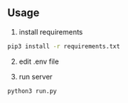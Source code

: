 ## Usage

1. install requirements
``` sh
pip3 install -r requirements.txt
```

2. edit .env file

3. run server
``` sh
python3 run.py
```


